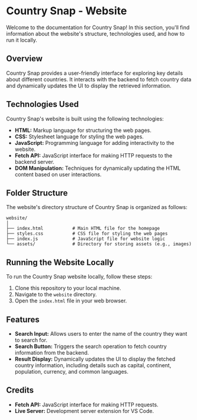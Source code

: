 # Country Snap - Website

Welcome to the documentation for Country Snap! In this section, you'll find information about the website's structure, technologies used, and how to run it locally.

## Overview
Country Snap provides a user-friendly interface for exploring key details about different countries. It interacts with the backend to fetch country data and dynamically updates the UI to display the retrieved information.

## Technologies Used
Country Snap's website is built using the following technologies:
- **HTML:** Markup language for structuring the web pages.
- **CSS:** Stylesheet language for styling the web pages.
- **JavaScript:** Programming language for adding interactivity to the website.
- **Fetch API:** JavaScript interface for making HTTP requests to the backend server.
- **DOM Manipulation:** Techniques for dynamically updating the HTML content based on user interactions.

## Folder Structure
The website's directory structure of Country Snap is organized as follows:
```
website/
│
├── index.html           # Main HTML file for the homepage
├── styles.css           # CSS file for styling the web pages
├── index.js             # JavaScript file for website logic
└── assets/              # Directory for storing assets (e.g., images)
```

## Running the Website Locally
To run the Country Snap website locally, follow these steps:
1. Clone this repository to your local machine.
2. Navigate to the `website` directory.
3. Open the `index.html` file in your web browser.
## Features
- **Search Input:** Allows users to enter the name of the country they want to search for.
- **Search Button:** Triggers the search operation to fetch country information from the backend.
- **Result Display:** Dynamically updates the UI to display the fetched country information, including details such as capital, continent, population, currency, and common languages.


## Credits
- **Fetch API:** JavaScript interface for making HTTP requests.
- **Live Server:** Development server extension for VS Code.

